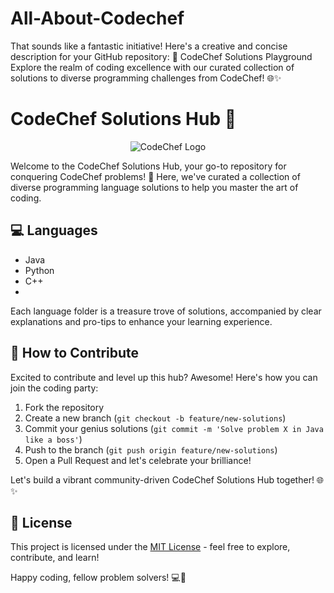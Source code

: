 # All-About-Codechef
That sounds like a fantastic initiative! Here's a creative and concise description for your GitHub repository:  🚀 CodeChef Solutions Playground  Explore the realm of coding excellence with our curated collection of solutions to diverse programming challenges from CodeChef! 🌐✨

# CodeChef Solutions Hub 🚀

<p align="center">
  <img src="C:\Users\HP\OneDrive\Documents\lumenor fundamentals\download.png" alt="CodeChef Logo">
</p>

Welcome to the CodeChef Solutions Hub, your go-to repository for conquering CodeChef problems! 🌟 Here, we've curated a collection of diverse programming language solutions to help you master the art of coding.

## :computer: Languages

- Java
- Python
- C++
- <!-- Add more languages as needed -->

Each language folder is a treasure trove of solutions, accompanied by clear explanations and pro-tips to enhance your learning experience.

## :raised_hands: How to Contribute

Excited to contribute and level up this hub? Awesome! Here's how you can join the coding party:

1. Fork the repository
2. Create a new branch (`git checkout -b feature/new-solutions`)
3. Commit your genius solutions (`git commit -m 'Solve problem X in Java like a boss'`)
4. Push to the branch (`git push origin feature/new-solutions`)
5. Open a Pull Request and let's celebrate your brilliance!

Let's build a vibrant community-driven CodeChef Solutions Hub together! 🌐✨

## :scroll: License

This project is licensed under the [MIT License](LICENSE) - feel free to explore, contribute, and learn!

Happy coding, fellow problem solvers! 💻🚀

